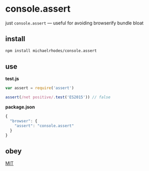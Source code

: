 # console.assert

just `console.assert` — useful for avoiding browserify bundle bloat

## install
```sh
npm install michaelrhodes/console.assert
```

## use

**test.js**
```js
var assert = require('assert')

assert(/net positive/.test('ES2015')) // false
```

**package.json**
```js
{
  "browser": {
    "assert": "console.assert"
  }
}
```

## obey
[MIT](https://opensource.org/licenses/MIT)
